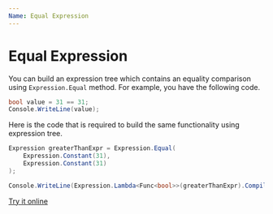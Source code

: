 ```yaml
---
Name: Equal Expression
---
```


# Equal Expression

You can build an expression tree which contains an equality comparison using `Expression.Equal` method. For example, you have the following code.

```csharp
bool value = 31 == 31;
Console.WriteLine(value);
```

Here is the code that is required to build the same functionality using expression tree. 

```csharp
Expression greaterThanExpr = Expression.Equal(
    Expression.Constant(31),
    Expression.Constant(31)
);

Console.WriteLine(Expression.Lambda<Func<bool>>(greaterThanExpr).Compile()());
```

[Try it online](https://dotnetfiddle.net/k3fxRS)